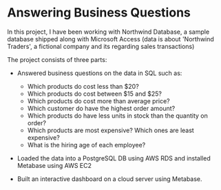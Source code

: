 # Answering Business Questions
In this project, I have been working with Northwind Database, a sample database shipped along with Microsoft Access (data is about 'Northwind Traders', a fictional company and its regarding sales transactions)

The project consists of three parts:

- Answered business questions on the data in SQL such as:
  - Which products do cost less than $20?
  - Which products do cost between $15 and $25?
  - Which products do cost more than average price? 
  - Which customer do have the highest order amount?
  - Which products  do have less units in stock than the quantity on order?
  - Which products are most expensive? Which ones are least expensive?
  - What is the hiring age of each employee?

- Loaded the data into a PostgreSQL DB using AWS RDS and installed Metabase using AWS EC2
- Built an interactive dashboard on a cloud server using Metabase.
